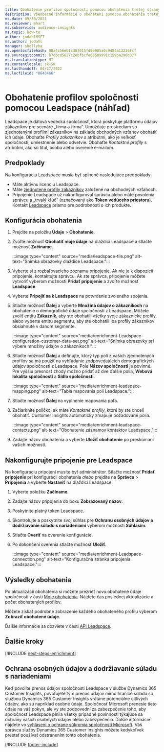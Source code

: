 ```yaml
---
title: Obohatenie profilov spoločností pomocou obohatenia tretej strany Leadspace
description: Všeobecné informácie o obohatení pomocou obohatenia tretej stranou Leadspace.
ms.date: 09/30/2021
ms.reviewer: mhart
ms.subservice: audience-insights
ms.topic: how-to
author: jodahlMSFT
ms.author: jodahl
manager: shellyha
ms.openlocfilehash: 08a4c56eb1c387015fd9e985a0c9484a13236fcf
ms.sourcegitcommit: b7dbcd5627c2ebfbcfe65589991c159ba290d377
ms.translationtype: MT
ms.contentlocale: sk-SK
ms.lasthandoff: 04/27/2022
ms.locfileid: "8643466"
---
```

# <a name="enrichment-of-company-profiles-with-leadspace-preview"></a>Obohatenie profilov spoločnosti pomocou Leadspace (náhľad)

Leadspace je dátová vedecká spoločnosť, ktorá poskytuje platformu údajov zákazníkov pre scenáre „firma a firma“. Umožňuje prostrediam so zjednotenými profilmi zákazníkov na základe obchodných vzťahov obohatiť ich údaje. Obohaťte *Profily zákazníkov* s atribútmi, ako je veľkosť spoločnosti, umiestnenie alebo odvetvie. Obohaťte *Kontaktné profily* s atribútmi, ako sú titul, osoba alebo overenie e-mailom.

## <a name="prerequisites"></a>Predpoklady

Na konfiguráciu Leadspace musia byť splnené nasledujúce predpoklady:

- Máte aktívnu licenciu Leadspace.
- Máte [zjednotené profily zákazníkov](customer-profiles.md) založené na obchodných vzťahoch.
- Pripojenie Leadspace už nakonfiguroval správca alebo máte povolenia [správcu](permissions.md#admin) a „trvalý kľúč” (označovaný ako **Token vedúceho priestoru**). Kontakt [Leadspace](https://www.leadspace.com/leadspace-microsoft-dynamics-365/) priamo pre podrobnosti o ich produkte.

## <a name="configure-the-enrichment"></a>Konfigurácia obohatenia

1. Prejdite na položku **Údaje** > **Obohatenie**.

1. Zvoľte možnosť **Obohatiť moje údaje** na dlaždici Leadspace a stlačte možnosť **Začíname**.

   :::image type="content" source="media/leadspace-tile.png" alt-text="Snímka obrazovky dlaždice Leadspace.":::

1. Vyberte si z rozbaľovacieho zoznamu [pripojenie](connections.md). Ak nie je k dispozícii pripojenie, kontaktujte správcu. Ak ste správca, pripojenie môžete vytvoriť výberom možnosti **Pridať pripojenie** a zvoľte možnosť **Leadspace**. 

1. Vyberte **Pripojiť sa k Leadspace** na potvrdenie zvoleného spojenia.

1. Stlačte možnosť **Ďalej** a vyberte **Množina údajov o zákazníkoch** na obohatenie o demografické údaje spoločnosti z Leadspace. Môžete zvoliť entitu **Zákazník**, aby ste obohatili všetky svoje zákaznícke profily, alebo vyberte entitu segmentu, aby ste obohatili iba profily zákazníkov obsiahnuté v danom segmente.

    :::image type="content" source="media/enrichment-Leadspace-configuration-customer-data-set.png" alt-text="Snímka obrazovky pri výbere množiny údajov o zákazníkoch.":::

1. Stlačte možnosť **Ďalej** a definujte, ktorý typ polí z vašich zjednotených profilov sa má použiť na vyhľadanie zodpovedajúcich demografických údajov spoločnosti z Leadspace. Pole **Názov spoločnosti** je povinné. Pre vyššiu presnosť zhody možno pridať až dve ďalšie polia, **Webová lokalita spoločnosti** a **Sídlo spoločnosti**.

   :::image type="content" source="media/enrichment-leadspace-mapping.png" alt-text="Tabla mapovania polí Leadspace.":::

1. Stlačte možnosť **Ďalej** na vyplnenie mapovania poľa.

1. Začiarknite políčko, ak máte *Kontaktné profily*, ktoré by ste chceli obohatiť. Customer Insights automaticky zmapuje požadované polia.

   :::image type="content" source="media/enrichment-leadspace-contacts.png" alt-text="Obohatenie záznamov kontaktov Leadspace.":::
 
1. Zadajte názov obohatenia a vyberte **Uložiť obohatenie** po preskúmaní vašich možností.


## <a name="configure-the-connection-for-leadspace"></a>Nakonfigurujte pripojenie pre Leadspace 

Na konfiguráciu pripojení musíte byť administrátor. Stlačte možnosť **Pridať pripojenie** pri konfigurácii obohatenia *alebo* prejdite na **Správca** > **Pripojenia** a vyberte **Nastaviť** na dlaždici Leadspace.

1. Vyberte položku **Začíname**. 

1. Zadajte názov pripojenia do boxu **Zobrazovaný názov**.

1. Poskytnite platný token Leadspace.

1. Skontrolujte a poskytnite svoj súhlas pre **Ochranu osobných údajov a dodržiavanie súladu s nariadeniami** výberom možnosti **Súhlasím**.

1. Stlačte **Overiť** na overenie konfigurácie.

1. Po dokončení overenia stlačte možnosť **Uložiť**.
   
   :::image type="content" source="media/enrichment-Leadspace-connection.png" alt-text="Konfiguračná stránka pripojenia Leadspace.":::

## <a name="enrichment-results"></a>Výsledky obohatenia

Po aktualizácii obohatenia si môžete prezrieť novo obohatené údaje spoločnosti v časti [Moje obohatenia](enrichment-hub.md). Nájdete čas poslednej aktualizácie a počet obohatených profilov.

Môžete získať podrobné zobrazenie každého obohateného profilu výberom **Zobraziť obohatené údaje**.

Ďalšie informácie sa dozviete v časti [API Leadspace](https://support.leadspace.com/hc/en-us/sections/201997649-API).

## <a name="next-steps"></a>Ďalšie kroky


[!INCLUDE [next-steps-enrichment](includes/next-steps-enrichment.md)]

## <a name="data-privacy-and-compliance"></a>Ochrana osobných údajov a dodržiavanie súladu s nariadeniami

Keď povolíte prenos údajov spoločnosti Leadspace v službe Dynamics 365 Customer Insights, povoľujete tým prenos údajov mimo hranice súladu so službou Dynamics 365 Customer Insights vrátane potenciálne citlivých údajov, ako sú napríklad osobné údaje. Spoločnosť Microsoft prenesie tieto údaje na váš pokyn, ale vy ste zodpovední za zabezpečenie toho, aby spoločnosť Leadspace plnila všetky prípadné povinnosti týkajúce sa ochrany vašich osobných údajov alebo zabezpečenia. Ďalšie informácie nájdete vo [vyhlásení o ochrane súkromia spoločnosti Microsoft](https://go.microsoft.com/fwlink/?linkid=396732).
Váš správca služby Dynamics 365 Customer Insights môžete kedykoľvek prestať používať odstránením tohto obohatenia.


[!INCLUDE [footer-include](includes/footer-banner.md)]
